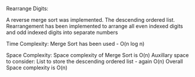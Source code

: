 Rearrange Digits:

A reverse merge sort was implemented. 
The descending ordered list. Rearrangement has been implemented to arrange all even indexed digits and odd indexed digits into separate numbers

Time Complexity:
Merge Sort has been used - O(n log n)

Space Complexity:
Space complexity of Merge Sort is O(n)
Auxillary space to consider:
List to store the descending ordered list - again O(n)
Overall Space complexity is O(n)